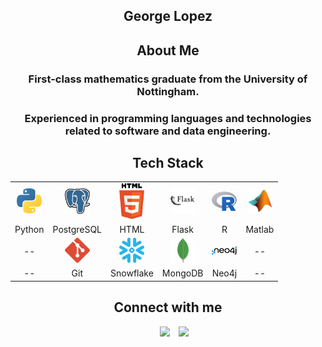 <h2 align="center"> George Lopez </h2>

<h2 align="center"> About Me </h2>

<h3 align="center">
First-class mathematics graduate from the University of Nottingham.
</h3>
<h3 align="center">
    Experienced in programming languages and technologies related to software and data engineering.
</h3>

<h2 align="center"> Tech Stack </h2>

<div align="center">
    <table>
    <tr align="center">
        <td><img src="SVG/python.svg" width=40></td>
        <td><img src="SVG/postgresql.svg" width=40></td>
        <td><img src="SVG/html-5.svg" width=40></td>
        <td><img src="SVG/icons8-flask-white-back.svg" width=40></td>
        <td><img src="SVG/Rlogo.svg" width=40></td>
        <td><img src="SVG/icons8-matlab-96.svg" width=40></td>
    </tr>
    <tr align="center">
        <td>Python</td>
        <td>PostgreSQL</td>
        <td>HTML</td>
        <td>Flask</td>
        <td>R</td>
        <td>Matlab</td>
    </tr>
    <tr align="center">
        <td>--</td>
        <td><img src="SVG/git-icon.svg" width=40></td>
        <td><img src="SVG/snowflake-icon.svg" width=40></td>
        <td><img src="SVG/icons8-mongodb-a-cross-platform-document-oriented-database-program-96.png"
         width=40></td>
        <td><img src="SVG/neo4j.svg" width=40></td>
        <td>--</td>
    </tr>
    <tr align="center">
        <td>--</td>
        <td>Git</td>
        <td>Snowflake</td>
        <td>MongoDB</td>
        <td>Neo4j</td>
        <td>--</td>
    </tr>
    </table>

<h2 align="center"> Connect with me </h2>

<p align="center">

 <div align="center" class="icons-social" style="margin-left: 10px;">
        <a style="margin-left: 10px;"  target="_blank" href="https://www.linkedin.com/in/george-benjamin-lopez/">
			<img src="https://img.icons8.com/doodle/40/000000/linkedin--v2.png"></a>
        <a style="margin-left: 10px;" target="_blank" href="https://github.com/georgelopez7">
		<img src="https://img.icons8.com/doodle/40/000000/github--v1.png"></a>
      </div>

</p>
